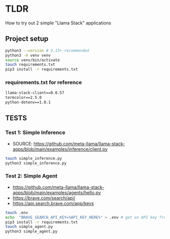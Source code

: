 # TLDR

How to try out 2 simple "Llama Stack" applications

## Project setup

```sh
python3 --version # 3.13+ recommended
python3 -m venv venv
source venv/bin/activate
touch requirements.txt
pip3 install -r requirements.txt
```

### requirements.txt for reference

```txt
llama-stack-client==0.0.57
termcolor==2.5.0
python-dotenv==1.0.1
```

## TESTS

### Test 1: Simple Inference

- SOURCE: https://github.com/meta-llama/llama-stack-apps/blob/main/examples/inference/client.py

```sh
touch simple_inference.py
python3 simple_inference.py
```

### Test 2: Simple Agent

- https://github.com/meta-llama/llama-stack-apps/blob/main/examples/agents/hello.py
- https://brave.com/search/api/
- https://api.search.brave.com/app/keys

```sh
touch .env
echo  "BRAVE_SEARCH_API_KEY=%API_KEY_HERE%" > .env # get an API key from the Brave Search API console
pip3 install -r requirements.txt
touch simple_agent.py
python3 simple_agent.py
```
